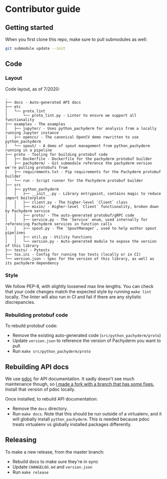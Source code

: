 # Contributor guide

## Getting started

When you first clone this repo, make sure to pull submodules as well:

```bash
git submodule update --init
```

## Code

### Layout

Code layout, as of 7/2020:

```
.
├── docs - Auto-generated API docs
├── etc
│   └── proto_lint
│       └── proto_lint.py - Linter to ensure we support all functionality
├── examples - The examples
│   ├── jupyter/ - Uses python_pachyderm for analysis from a locally running Jupyter instance
│   ├── opencv/ - The canonical OpenCV demo rewritten to use python_pachyderm
│   └── spout/ - A demo of spout management from python_pachyderm running in a pipeline
├── proto - Tooling for building protobuf code
│   ├── Dockerfile - Dockerfile for the pachyderm protobuf builder
│   ├── pachyderm/ - Git submodule reference the pachyderm version we're pulling protobufs from
│   ├── requirements.txt - Pip requirements for the Pachyderm protobuf builder
│   └── run - Script runner for the Pachyderm protobuf builder
├── src
│   ├── python_pachyderm
│   │   ├── __init__.py - Library entrypoint, contains magic to reduce import boilerplate
│   │   ├── client.py - The higher-level `Client` class
│   │   ├── mixin/ - Higher-level `Client` functionality, broken down by Pachyderm service
│   │   ├── proto/ - The auto-generated protobuf/gRPC code
│   │   ├── service.py - The `Service` enum, used internally for referencing Pachyderm services in function calls
│   │   ├── spout.py - The `SpoutManager`, used to help author spout pipelines
│   │   ├── util.py - Utility functions
│   │   └── version.py - Auto-generated module to expose the version of this library
├── tests/ - Pytests
├── tox.ini - Config for running tox tests (locally or in CI)
└── version.json - Spec for the version of this library, as well as its pachyderm dependency
```

### Style

We follow PEP-8, with slightly loosened max line lengths. You can check that
your code changes match the expected style by running `make lint` locally.
The linter will also run in CI and fail if there are any stylistic
discrepancies.

### Rebuilding protobuf code

To rebuild protobuf code:

* Remove the existing auto-generated code (`src/python_pachyderm/proto`)
* Update `version.json` to reference the version of Pachyderm you want to pull
* Run `make src/python_pachyderm/proto`

## Rebuilding API docs

We use [pdoc](https://github.com/mitmproxy/pdoc) for API documentation. It
sadly doesn't see much maintenance though, so [I made a fork with a branch
that has some fixes.](https://github.com/ysimonson/pdoc/tree/sandbox) Install
that version of pdoc locally.

Once installed, to rebuild API documentation:

* Remove the `docs` directory.
* Run `make docs`. Note that this should be run outside of a virtualenv, and
it will globally install `python_pachyderm`. This is needed because pdoc
treats virtualenv vs globally installed packages differently.

## Releasing

To make a new release, from the master branch:

* Rebuild docs to make sure they're in sync
* Update `CHANGELOG.md` and `version.json`
* Run `make release`

